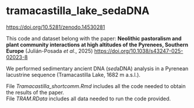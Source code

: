 # tramacastilla_lake_sedaDNA
https://doi.org/10.5281/zenodo.14530281

This code and dataset belong with the paper: **Neolithic pastoralism and plant community interactions at high altitudes of the Pyrenees, Southern Europe** (Julián-Posada *et al*., 2025)
https://doi.org/10.1038/s43247-025-02023-8

We performed sedimentary ancient DNA (*sed*aDNA) analysis in a Pyrenean lacustrine sequence (Tramacastilla Lake, 1682 m a.s.l.).

File *Tramacastilla_shortcomm.Rmd* includes all the code needed to obtain the results of the paper.\
File *TRAM.RData* includes all data needed to run the code provided.
